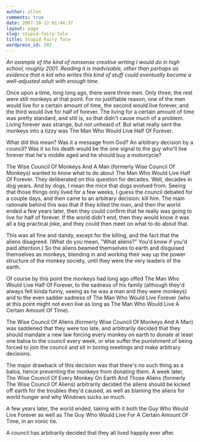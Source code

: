 ```yaml
---
author: allen
comments: true
date: 2007-10-12 01:44:37
layout: page
slug: stupid-fairy-tale
title: Stupid Fairy Tale
wordpress_id: 203
---
```


*An example of the kind of nonsense creative writing I would do in high school, roughly 2001. Reading it is inadvisable, other than perhaps as evidence that a kid who writes this kind of stuff could eventually become a well-adjusted adult with enough time.*

Once upon a time, long long ago, there were three men. Only three; the rest were still monkeys at that point. For no justifiable reason, one of the men would live for a certain amount of time, the second would live forever, and the third would live for half of forever. The living for a certain amount of time was pretty standard, and still is, so that didn't cause much of a problem. Living forever was strange, but not unheard of. But what really sent the monkeys into a tizzy was The Man Who Would Live Half Of Forever.

What did this mean? Was it a message from God? An arbitrary decision by a council? Was it so his death would be the one signal to the guy who'll live forever that he's middle aged and he should buy a motorcycle?

The Wise Council Of Monkeys And A Man (formerly Wise Council Of Monkeys) wanted to know what to do about The Man Who Would Live Half Of Forever. They deliberated on this question for decades. Well, decades in dog years. And by dogs, I mean the mice that dogs evolved from. Seeing that those things only lived for a few weeks, I guess the council debated for a couple days, and then came to an arbitrary decision: kill him. The main rationale behind this was that if they killed the man, and then the world ended a few years later, then they could confirm that he really was going to live for half of forever. If the world didn't end, then they would know it was all a big practical joke, and they could then meet on what to do about that.

This was all fine and dandy, except for the killing, and the fact that the aliens disagreed. (What do you mean, "What aliens?" You'd know if you'd paid attention.) So the aliens beamed themselves to earth and disguised themselves as monkeys, blending in and working their way up the power structure of the monkey society, until they were the very leaders of the earth.

Of course by this point the monkeys had long ago offed The Man Who Would Live Half Of Forever, to the sadness of his family (although they'd always felt kinda funny, seeing as he was a man and they were monkeys) and to the even sadder sadness of The Man Who Would Live Forever (who at this point might not even live as long as The Man Who Would Live A Certain Amount Of Time).

The Wise Council Of Aliens (formerly Wise Council Of Monkeys And A Man) was saddened that they were too late, and arbitrarily decided that they should mandate a new law forcing every monkey on earth to donate at least one baloa to the council every week, or else suffer the punishment of being forced to join the council and sit in boring meetings and make arbitrary decisions.

The major drawback of this decision was that there's no such thing as a baloa, hence preventing the monkeys from donating them. A week later, The Wise Council Of Every Monkey On Earth And Those Aliens (formerly The Wise Council Of Aliens) arbitrarily decided the aliens should be kicked off earth for the troubles they'd caused, as well as blaming the aliens for world hunger and why Windows sucks so much.

A few years later, the world ended, taking with it both the Guy Who Would Live Forever as well as The Guy Who Would Live For A Certain Amount Of Time, in an ironic tie.

A council has arbitrarily decided that they all lived happily ever after.
